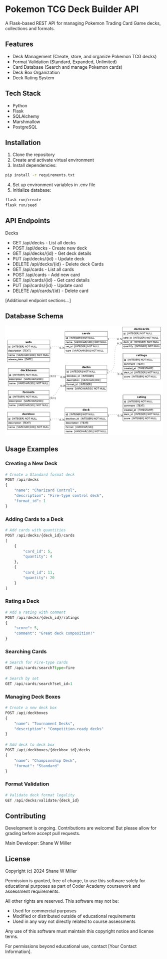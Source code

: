 # Pokemon TCG Deck Builder API

A Flask-based REST API for managing Pokemon Trading Card Game decks, collections and formats.

## Features

- Deck Management (Create, store, and organize Pokemon TCG decks)
- Format Validation (Standard, Expanded, Unlimited)
- Card Database (Search and manage Pokemon cards)
- Deck Box Organization
- Deck Rating System

## Tech Stack

- Python
- Flask
- SQLAlchemy
- Marshmallow
- PostgreSQL

## Installation

1. Clone the repository
2. Create and activate virtual environment
3. Install dependencies:

```bash
pip install -r requirements.txt
```

4. Set up environment variables in .env file
5. Initialize database:

```bash
flask run/create
flask run/seed
```

## API Endpoints

Decks

- GET /api/decks - List all decks
- POST /api/decks - Create new deck
- GET /api/decks/{id} - Get deck details
- PUT /api/decks/{id} - Update deck
- DELETE /api/decks/{id} - Delete deck
  Cards
- GET /api/cards - List all cards
- POST /api/cards - Add new card
- GET /api/cards/{id} - Get card details
- PUT /api/cards/{id} - Update card
- DELETE /api/cards/{id} - Delete card

[Additional endpoint sections...]

## Database Schema

![Pokemon TCG Deck Builder ERD](docs/erd2.png)

## Usage Examples

### Creating a New Deck

```python
# Create a Standard format deck
POST /api/decks
{
    "name": "Charizard Control",
    "description": "Fire-type control deck",
    "format_id": 1
}
```

### Adding Cards to a Deck

```python
# Add cards with quantities
POST /api/decks/{deck_id}/cards
[
    {
        "card_id": 5,
        "quantity": 4
    },
    {
        "card_id": 11,
        "quantity": 20
    }
]
```

### Rating a Deck

```python
# Add a rating with comment
POST /api/decks/{deck_id}/ratings
{
    "score": 5,
    "comment": "Great deck composition!"
}
```

### Searching Cards

```python
# Search for Fire-type cards
GET /api/cards/search?type=fire

# Search by set
GET /api/cards/search?set_id=1
```

### Managing Deck Boxes

```python
# Create a new deck box
POST /api/deckboxes
{
    "name": "Tournament Decks",
    "description": "Competition-ready decks"
}

# Add deck to deck box
POST /api/deckboxes/{deckbox_id}/decks
{
    "name": "Championship Deck",
    "format": "Standard"
}
```

### Format Validation

```python
# Validate deck format legality
GET /api/decks/validate/{deck_id}
```

## Contributing

Development is ongoing. Contributions are welcome! But please allow for grading before accept pull requests.

Main Developer: Shane W Miller

## License

Copyright (c) 2024 Shane W Miller

Permission is granted, free of charge, to use this software solely for educational purposes as part of Coder Academy coursework and assessment requirements.

All other rights are reserved. This software may not be:

- Used for commercial purposes
- Modified or distributed outside of educational requirements
- Used in any way not directly related to course assessments

Any use of this software must maintain this copyright notice and license terms.

For permissions beyond educational use, contact [Your Contact Information].
